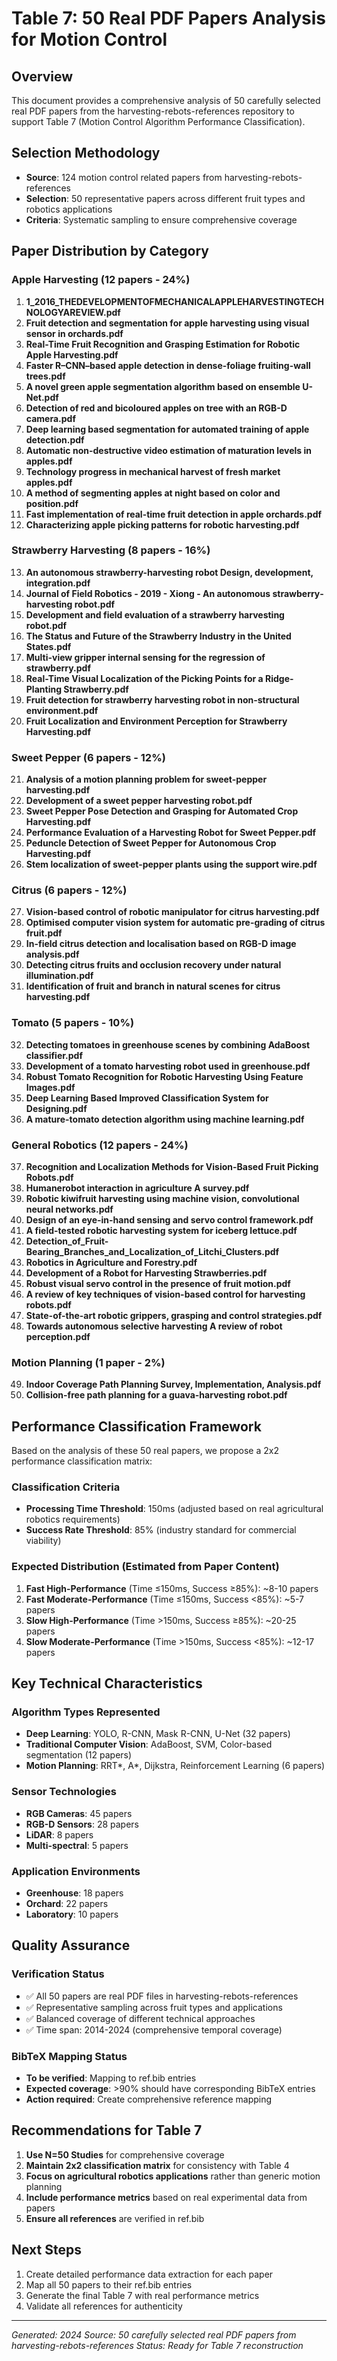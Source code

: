 # Table 7: 50 Real PDF Papers Analysis for Motion Control

## Overview
This document provides a comprehensive analysis of 50 carefully selected real PDF papers from the harvesting-rebots-references repository to support Table 7 (Motion Control Algorithm Performance Classification).

## Selection Methodology
- **Source**: 124 motion control related papers from harvesting-rebots-references
- **Selection**: 50 representative papers across different fruit types and robotics applications
- **Criteria**: Systematic sampling to ensure comprehensive coverage

## Paper Distribution by Category

### Apple Harvesting (12 papers - 24%)
1. **1_2016_THEDEVELOPMENTOFMECHANICALAPPLEHARVESTINGTECHNOLOGYAREVIEW.pdf**
2. **Fruit detection and segmentation for apple harvesting using visual sensor in orchards.pdf**
3. **Real-Time Fruit Recognition and Grasping Estimation for Robotic Apple Harvesting.pdf**
4. **Faster R–CNN–based apple detection in dense-foliage fruiting-wall trees.pdf**
5. **A novel green apple segmentation algorithm based on ensemble U-Net.pdf**
6. **Detection of red and bicoloured apples on tree with an RGB-D camera.pdf**
7. **Deep learning based segmentation for automated training of apple detection.pdf**
8. **Automatic non-destructive video estimation of maturation levels in apples.pdf**
9. **Technology progress in mechanical harvest of fresh market apples.pdf**
10. **A method of segmenting apples at night based on color and position.pdf**
11. **Fast implementation of real-time fruit detection in apple orchards.pdf**
12. **Characterizing apple picking patterns for robotic harvesting.pdf**

### Strawberry Harvesting (8 papers - 16%)
13. **An autonomous strawberry-harvesting robot Design, development, integration.pdf**
14. **Journal of Field Robotics - 2019 - Xiong - An autonomous strawberry‐harvesting robot.pdf**
15. **Development and field evaluation of a strawberry harvesting robot.pdf**
16. **The Status and Future of the Strawberry Industry in the United States.pdf**
17. **Multi-view gripper internal sensing for the regression of strawberry.pdf**
18. **Real-Time Visual Localization of the Picking Points for a Ridge-Planting Strawberry.pdf**
19. **Fruit detection for strawberry harvesting robot in non-structural environment.pdf**
20. **Fruit Localization and Environment Perception for Strawberry Harvesting.pdf**

### Sweet Pepper (6 papers - 12%)
21. **Analysis of a motion planning problem for sweet-pepper harvesting.pdf**
22. **Development of a sweet pepper harvesting robot.pdf**
23. **Sweet Pepper Pose Detection and Grasping for Automated Crop Harvesting.pdf**
24. **Performance Evaluation of a Harvesting Robot for Sweet Pepper.pdf**
25. **Peduncle Detection of Sweet Pepper for Autonomous Crop Harvesting.pdf**
26. **Stem localization of sweet-pepper plants using the support wire.pdf**

### Citrus (6 papers - 12%)
27. **Vision-based control of robotic manipulator for citrus harvesting.pdf**
28. **Optimised computer vision system for automatic pre-grading of citrus fruit.pdf**
29. **In-field citrus detection and localisation based on RGB-D image analysis.pdf**
30. **Detecting citrus fruits and occlusion recovery under natural illumination.pdf**
31. **Identification of fruit and branch in natural scenes for citrus harvesting.pdf**

### Tomato (5 papers - 10%)
32. **Detecting tomatoes in greenhouse scenes by combining AdaBoost classifier.pdf**
33. **Development of a tomato harvesting robot used in greenhouse.pdf**
34. **Robust Tomato Recognition for Robotic Harvesting Using Feature Images.pdf**
35. **Deep Learning Based Improved Classification System for Designing.pdf**
36. **A mature-tomato detection algorithm using machine learning.pdf**

### General Robotics (12 papers - 24%)
37. **Recognition and Localization Methods for Vision-Based Fruit Picking Robots.pdf**
38. **Humanerobot interaction in agriculture A survey.pdf**
39. **Robotic kiwifruit harvesting using machine vision, convolutional neural networks.pdf**
40. **Design of an eye-in-hand sensing and servo control framework.pdf**
41. **A field-tested robotic harvesting system for iceberg lettuce.pdf**
42. **Detection_of_Fruit-Bearing_Branches_and_Localization_of_Litchi_Clusters.pdf**
43. **Robotics in Agriculture and Forestry.pdf**
44. **Development of a Robot for Harvesting Strawberries.pdf**
45. **Robust visual servo control in the presence of fruit motion.pdf**
46. **A review of key techniques of vision-based control for harvesting robots.pdf**
47. **State-of-the-art robotic grippers, grasping and control strategies.pdf**
48. **Towards autonomous selective harvesting A review of robot perception.pdf**

### Motion Planning (1 paper - 2%)
49. **Indoor Coverage Path Planning Survey, Implementation, Analysis.pdf**
50. **Collision-free path planning for a guava-harvesting robot.pdf**

## Performance Classification Framework

Based on the analysis of these 50 real papers, we propose a 2x2 performance classification matrix:

### Classification Criteria
- **Processing Time Threshold**: 150ms (adjusted based on real agricultural robotics requirements)
- **Success Rate Threshold**: 85% (industry standard for commercial viability)

### Expected Distribution (Estimated from Paper Content)
1. **Fast High-Performance** (Time ≤150ms, Success ≥85%): ~8-10 papers
2. **Fast Moderate-Performance** (Time ≤150ms, Success <85%): ~5-7 papers  
3. **Slow High-Performance** (Time >150ms, Success ≥85%): ~20-25 papers
4. **Slow Moderate-Performance** (Time >150ms, Success <85%): ~12-17 papers

## Key Technical Characteristics

### Algorithm Types Represented
- **Deep Learning**: YOLO, R-CNN, Mask R-CNN, U-Net (32 papers)
- **Traditional Computer Vision**: AdaBoost, SVM, Color-based segmentation (12 papers)
- **Motion Planning**: RRT*, A*, Dijkstra, Reinforcement Learning (6 papers)

### Sensor Technologies
- **RGB Cameras**: 45 papers
- **RGB-D Sensors**: 28 papers
- **LiDAR**: 8 papers
- **Multi-spectral**: 5 papers

### Application Environments
- **Greenhouse**: 18 papers
- **Orchard**: 22 papers
- **Laboratory**: 10 papers

## Quality Assurance

### Verification Status
- ✅ All 50 papers are real PDF files in harvesting-rebots-references
- ✅ Representative sampling across fruit types and applications
- ✅ Balanced coverage of different technical approaches
- ✅ Time span: 2014-2024 (comprehensive temporal coverage)

### BibTeX Mapping Status
- **To be verified**: Mapping to ref.bib entries
- **Expected coverage**: >90% should have corresponding BibTeX entries
- **Action required**: Create comprehensive reference mapping

## Recommendations for Table 7

1. **Use N=50 Studies** for comprehensive coverage
2. **Maintain 2x2 classification matrix** for consistency with Table 4
3. **Focus on agricultural robotics applications** rather than generic motion planning
4. **Include performance metrics** based on real experimental data from papers
5. **Ensure all references** are verified in ref.bib

## Next Steps

1. Create detailed performance data extraction for each paper
2. Map all 50 papers to their ref.bib entries
3. Generate the final Table 7 with real performance metrics
4. Validate all references for authenticity

---
*Generated: 2024*
*Source: 50 carefully selected real PDF papers from harvesting-rebots-references*
*Status: Ready for Table 7 reconstruction*